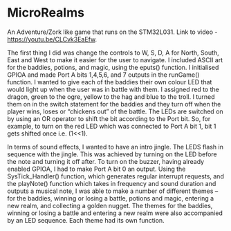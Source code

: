 # MicroRealms
An Adventure/Zork like game that runs on the STM32L031. Link to video - https://youtu.be/CLCvk3EaEfw.

The first thing I did was change the controls to W, S, D, A for North, South, East and West to make it easier for the user to navigate. I included ASCII art for the baddies, potions, and magic, using the eputs() function. I initialised GPIOA and made Port A bits 1,4,5,6, and 7 outputs in the runGame() function. I wanted to give each of the baddies their own colour LED that would light up when the user was in battle with them. I assigned red to the dragon, green to the ogre, yellow to the hag and blue to the troll. I turned them on in the switch statement for the baddies and they turn off when the player wins, loses or “chickens out” of the battle. The LEDs are switched on by using an OR operator to shift the bit according to the Port bit. So, for example, to turn on the red LED which was connected to Port A bit 1, bit 1 gets shifted once i.e. (1<<1).

In terms of sound effects, I wanted to have an intro jingle. The LEDS flash in sequence with the jingle. This was achieved by turning on the LED before the note and turning it off after. To turn on the buzzer, having already enabled GPIOA, I had to make Port A bit 0 an output. Using the SysTick_Handler() function, which generates regular interrupt requests, and the playNote() function which takes in frequency and sound duration and outputs a musical note, I was able to make a number of different themes – for the baddies, winning or losing a battle, potions and magic, entering a new realm, and collecting a golden nugget. The themes for the baddies, winning or losing a battle and entering a new realm were also accompanied by an LED sequence. Each theme had its own function.
